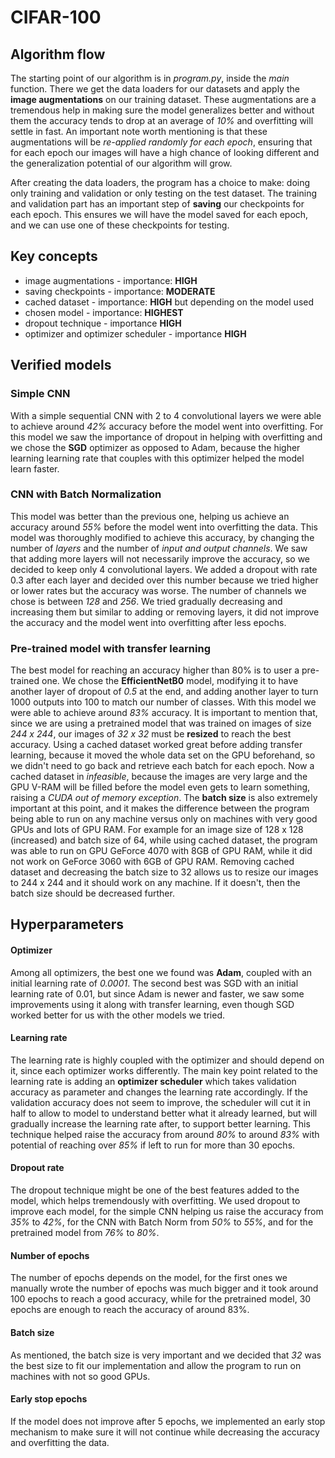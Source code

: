 # CIFAR-100

## Algorithm flow

The starting point of our algorithm is in *program.py*, inside the *main* function. There we get the data loaders for our datasets and apply the **image augmentations** on our training dataset. These augmentations are a tremendous help in making sure the model generalizes better and without them the accuracy tends to drop at an average of *10%* and overfitting will settle in fast.
An important note worth mentioning is that these augmentations will be *re-applied randomly for each epoch*, ensuring that for each epoch our images will have a high chance of looking different and the generalization potential of our algorithm will grow.

After creating the data loaders, the program has a choice to make: doing only training and validation or only testing on the test dataset.
The training and validation part has an important step of **saving** our checkpoints for each epoch. This ensures we will have the model saved for each epoch, and we can use one of these checkpoints for testing.

## Key concepts
- image augmentations - importance: **HIGH**
- saving checkpoints - importance: **MODERATE**
- cached dataset - importance: **HIGH** but depending on the model used
- chosen model - importance: **HIGHEST**
- dropout technique - importance **HIGH**
- optimizer and optimizer scheduler - importance **HIGH**

## Verified models
### Simple CNN
With a simple sequential CNN with 2 to 4 convolutional layers we were able to achieve around *42%* accuracy before the model went into overfitting. For this model we saw the importance of dropout in helping with overfitting and we chose the **SGD** optimizer as opposed to Adam, because the higher learning learning rate that couples with this optimizer helped the model learn faster.

### CNN with Batch Normalization
This model was better than the previous one, helping us achieve an accuracy around *55%* before the model went into overfitting the data. This model was thoroughly modified to achieve this accuracy, by changing the number of *layers* and the number of *input and output channels*. 
We saw that adding more layers will not necessarily improve the accuracy, so we decided to keep only 4 convolutional layers. We added a dropout with rate 0.3 after each layer and decided over this number because we tried higher or lower rates but the accuracy was worse.
The number of channels we chose is between *128* and *256*. We tried gradually decreasing and increasing them but similar to adding or removing layers, it did not improve the accuracy and the model went into overfitting after less epochs.

### Pre-trained model with transfer learning
The best model for reaching an accuracy higher than 80% is to user a pre-trained one. We chose the **EfficientNetB0** model, modifying it to have another layer of dropout of *0.5* at the end, and adding another layer to turn 1000 outputs into 100 to match our number of classes. With this model we were able to achieve around *83%* accuracy. 
It is important to mention that, since we are using a pretrained model that was trained on images of size *244 x 244*, our images of *32 x 32* must be **resized** to reach the best accuracy.
Using a cached dataset worked great before adding transfer learning, because it moved the whole data set on the GPU beforehand, so we didn't need to go back and retrieve each batch for each epoch.
Now a cached dataset in *infeasible*, because the images are very large and the GPU V-RAM will be filled before the model even gets to learn something, raising a *CUDA out of memory exception*.
The **batch size** is also extremely important at this point, and it makes the difference between the program being able to run on any machine versus only on machines with very good GPUs and lots of GPU RAM. For example for an image size of 128 x 128 (increased) and batch size of 64, while using cached dataset, the program was able to run on GPU GeForce 4070 with 8GB of GPU RAM, while it did not work on GeForce 3060 with 6GB of GPU RAM.
Removing cached dataset and decreasing the batch size to 32 allows us to resize our images to 244 x 244 and it should work on any machine. If it doesn't, then the batch size should be decreased further.

## Hyperparameters


#### Optimizer
Among all optimizers, the best one we found was **Adam**, coupled with an initial learning rate of *0.0001*. The second best was SGD with an initial learning rate of 0.01, but since Adam is newer and faster, we saw some improvements using it along with transfer learning, even though SGD worked better for us with the other models we tried.
#### Learning rate
The learning rate is highly coupled with the optimizer and should depend on it, since each optimizer works differently. The main key point related to the learning rate is adding an **optimizer scheduler** which takes validation accuracy as parameter and changes the learning rate accordingly. If the validation accuracy does not seem to improve, the scheduler will cut it in half to allow to model to understand better what it already learned, but will gradually increase the learning rate after, to support better learning. This technique helped raise the accuracy from around *80%* to around *83%* with potential of reaching over *85%* if left to run for more than 30 epochs.
#### Dropout rate
The dropout technique might be one of the best features added to the model, which helps tremendously with overfitting. We used dropout to improve each model, for the simple CNN helping us raise the accuracy from *35%* to *42%*, for the CNN with Batch Norm from *50%* to *55%*, and for the pretrained model from *76%* to *80%*.
#### Number of epochs
The number of epochs depends on the model, for the first ones we manually wrote the number of epochs was much bigger and it took around 100 epochs to reach a good accuracy, while for the pretrained model, 30 epochs are enough to reach the accuracy of around 83%.
#### Batch size
As mentioned, the batch size is very important and we decided that *32* was the best size to fit our implementation and allow the program to run on machines with not so good GPUs.
#### Early stop epochs
If the model does not improve after 5 epochs, we implemented an early stop mechanism to make sure it will not continue while decreasing the accuracy and overfitting the data.

